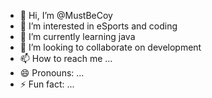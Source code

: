 - 👋 Hi, I’m @MustBeCoy
- 👀 I’m interested in eSports and coding 
- 🌱 I’m currently learning java
- 💞️ I’m looking to collaborate on development 
- 📫 How to reach me ...
- 😄 Pronouns: ...
- ⚡ Fun fact: ...

<!---
MustBeCoy/MustBeCoy is a ✨ special ✨ repository because its `README.md` (this file) appears on your GitHub profile.
You can click the Preview link to take a look at your changes.
--->
